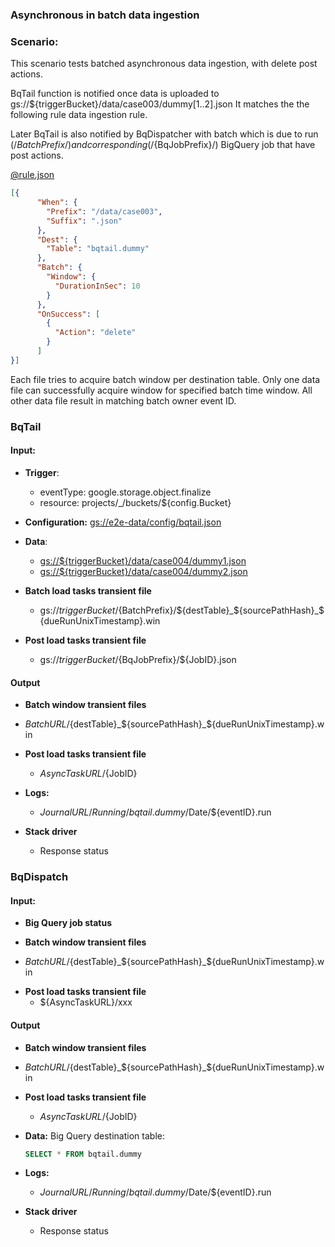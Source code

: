### Asynchronous in batch data ingestion

### Scenario:

This scenario tests batched asynchronous data ingestion, with delete post actions.

BqTail function is notified once data is uploaded to gs://${triggerBucket}/data/case003/dummy[1..2].json
It matches the the following rule data ingestion rule.

Later BqTail is also notified by BqDispatcher with batch which is due to run (/${BatchPrefix}/)  
and corresponding (/${BqJobPrefix}/) BigQuery job that have post actions. 


[@rule.json](rule.json)
```json
[{
      "When": {
        "Prefix": "/data/case003",
        "Suffix": ".json"
      },
      "Dest": {
        "Table": "bqtail.dummy"
      },
      "Batch": {
        "Window": {
          "DurationInSec": 10
        }
      },
      "OnSuccess": [
        {
          "Action": "delete"
        }
      ]
}]
```

Each file tries to acquire batch window per destination table. Only one data file can successfully acquire window for specified batch time window.
All other data file result in matching batch owner event ID. 

### BqTail

#### Input:

* **Trigger**:
    - eventType: google.storage.object.finalize
    - resource: projects/_/buckets/${config.Bucket}
* **Configuration:** [gs://e2e-data/config/bqtail.json](../../../config/bqtail.json)
* **Data**:
    - [gs://${triggerBucket}/data/case004/dummy1.json](data/trigger/dummy1.json)
    - [gs://${triggerBucket}/data/case004/dummy2.json](data/trigger/dummy2.json)


* **Batch load tasks transient file**    
    - gs://${triggerBucket}/${BatchPrefix}/${destTable}_${sourcePathHash}_${dueRunUnixTimestamp}.win

* **Post load tasks transient file**    
    - gs://${triggerBucket}/${BqJobPrefix}/${JobID}.json


#### Output
 
* **Batch window transient files**

- ${BatchURL}/${destTable}_${sourcePathHash}_${dueRunUnixTimestamp}.win

* **Post load tasks transient file**    
    - ${AsyncTaskURL}/${JobID}

* **Logs:** 
    - ${JournalURL}/Running/bqtail.dummy/$Date/${eventID}.run

* **Stack driver**
    - Response status
    

### BqDispatch

#### Input:

* **Big Query job status**

* **Batch window transient files**

 - ${BatchURL}/${destTable}_${sourcePathHash}_${dueRunUnixTimestamp}.win


* **Post load tasks transient file**    
    - ${AsyncTaskURL}/xxx


#### Output


* **Batch window transient files**

- ${BatchURL}/${destTable}_${sourcePathHash}_${dueRunUnixTimestamp}.win

* **Post load tasks transient file**    
    - ${AsyncTaskURL}/${JobID}

* **Data:**
    Big Query destination table:

    ```sql
    SELECT * FROM bqtail.dummy
    ```


* **Logs:** 
  - ${JournalURL}/Running/bqtail.dummy/$Date/${eventID}.run
    
* **Stack driver**
  - Response status